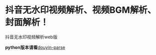 # 抖音无水印视频解析、视频BGM解析、封面解析！
抖音无水印视频解析web版

**python版本请看**<a href="https://github.com/JCCGG/DouYin-Parse">douyin-parse<a/>


